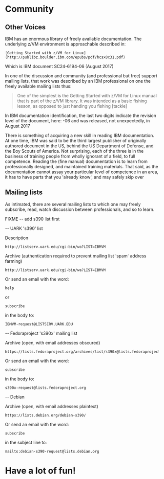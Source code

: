 # Community

## Other Voices

IBM has an enormous library of freely available documentation.
The underlying z/VM environment is approachable described in:

    [Getting Started with z/VM for Linux](http://publibz.boulder.ibm.com/epubs/pdf/hcsx0c31.pdf)

Which is IBM document  SC24-6194-06 (August 2017)

In one of the discussion and community (and professional but free)
support mailing lists, that work was described by an IBM professional
on one the freely available mailing lists thus:

> One of the simplest is the Getting Started with z/VM for Linux manual
> that is part of the z/VM library.  It was intended as a basic fishing
> lesson, as opposed to just handing you fishing [tackle]

In IBM documentation identification, the last two digits indicate
the revision level of the document, here: -06 and was released,
not unexpectedly, in August 2017

There is something of acquiring a new skill in reading IBM documentation.
At one time, IBM was said to be the third largest publisher of originally
authored document in the US, behind the US Department of Defense,
and the Boy Scouts of America.  Not surprising, each of the three
is in the business of training people from wholly ignorant of a field,
to full competence. Reading the (fine manual) documentation is to learn
from professionally designed, and maintained training materials.
That said, as the documentation cannot assay your particular level
of competence in an area, it has to have parts that you 'already know',
and may safely skip over

## Mailing lists

As intimated, there are several mailing lists to which one may freely
subscribe, read, watch discussion between professionals, and so to learn.

FIXME -- add s390 list first

-- UARK 's390' list

Description

    http://listserv.uark.edu/cgi-bin/wa?LIST=IBMVM

Archive
(authentication required to prevent mailing list 'spam' address farming)

    http://listserv.uark.edu/cgi-bin/wa?LIST=IBMVM

Or send an email with the word:

    help

or

    subscribe

in the body to:

    IBMVM-request@LISTSERV.UARK.EDU

--  Fedoraproject 's390x' mailing list

Archive (open, with email addresses obscured)

    https://lists.fedoraproject.org/archives/list/s390x@lists.fedoraproject.org/

Or send an email with the word:

    subscribe

in the body to:

    s390x-request@lists.fedoraproject.org

-- Debian

Archive (open, with email addresses plaintext)

    https://lists.debian.org/debian-s390/

Or send an email with the word:

    subscribe

in the subject line to:

    mailto:debian-s390-request@lists.debian.org


# Have a lot of fun!

